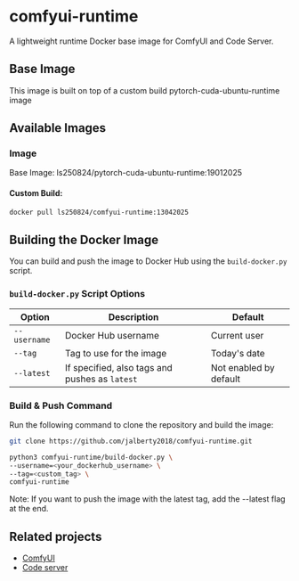 # comfyui-runtime

A lightweight runtime Docker base image for ComfyUI and Code Server.

## Base Image

This image is built on top of a custom build pytorch-cuda-ubuntu-runtime image

## Available Images

### Image

Base Image: ls250824/pytorch-cuda-ubuntu-runtime:19012025

#### Custom Build: 

```bash
docker pull ls250824/comfyui-runtime:13042025
```

## Building the Docker Image

You can build and push the image to Docker Hub using the `build-docker.py` script.

### `build-docker.py` Script Options

| Option         | Description                                         | Default                |
|----------------|-----------------------------------------------------|------------------------|
| `--username`   | Docker Hub username                                 | Current user           |
| `--tag`        | Tag to use for the image                            | Today's date           |
| `--latest`     | If specified, also tags and pushes as `latest`      | Not enabled by default |

### Build & Push Command

Run the following command to clone the repository and build the image:

```bash
git clone https://github.com/jalberty2018/comfyui-runtime.git

python3 comfyui-runtime/build-docker.py \
--username=<your_dockerhub_username> \
--tag=<custom_tag> \ 
comfyui-runtime
```

Note: If you want to push the image with the latest tag, add the --latest flag at the end.

## Related projects

- [ComfyUI](https://github.com/comfyanonymous/ComfyUI)
- [Code server](https://github.com/coder/code-server)

